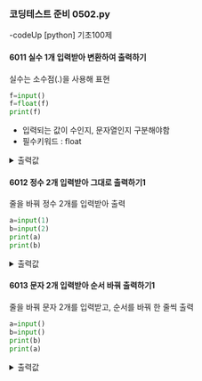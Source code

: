 ### 코딩테스트 준비 0502.py

-codeUp [python] 기초100제

#### 6011 실수 1개 입력받아 변환하여 출력하기
실수는 소수점(.)을 사용해 표현
```py
f=input()
f=float(f)
print(f)
```
* 입력되는 값이 수인지, 문자열인지 구분해야함
* 필수키워드 : float
<details><summary>출력값</summary>

  ```py
  1.414213
  ```
  
  </details>
  
#### 6012 정수 2개 입력받아 그대로 출력하기1
줄을 바꿔 정수 2개를 입력받아 출력
```py
a=input(1)
b=input(2)
print(a)
print(b)
```
<details><summary>출력값</summary>
  
  ```py
  1
  2
  ```
  
  </details>

#### 6013 문자 2개 입력받아 순서 바꿔 출력하기1
줄을 바꿔 문자 2개를 입력받고, 순서를 바꿔 한 줄씩 출력
```py
a=input()
b=input()
print(b)
print(a)
```
<details><summary>출력값</summary>
  
  ```py
  b
  a
  ```
  
  </details>
  
  
